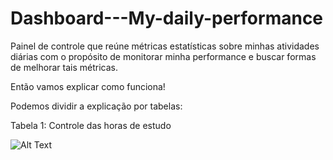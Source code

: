 # Dashboard---My-daily-performance
Painel de controle que reúne métricas estatísticas sobre minhas atividades diárias com o propósito de monitorar minha performance e buscar formas de melhorar tais métricas.


Então vamos explicar como funciona!

Podemos dividir a explicação por tabelas: 

Tabela 1: Controle das horas de estudo

![Alt Text](https://github.com/theyujisamfull/Dashboard-My_daily_performance/blob/master/Readme_images/tabela_constancia.png)
